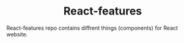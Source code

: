 <h1 align="center">React-features</h1>

React-features repo contains diffrent things (components) for React website.
